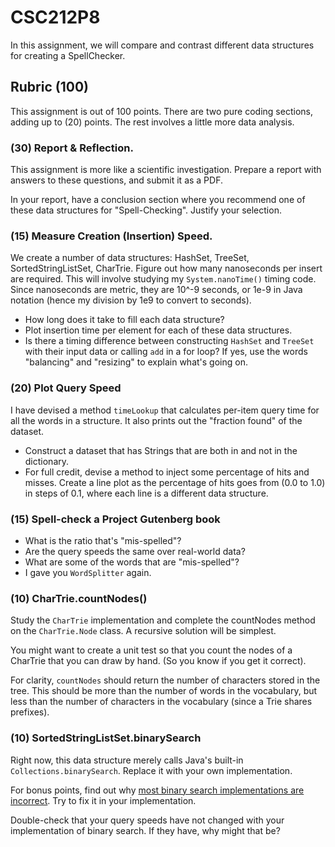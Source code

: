 # CSC212P8

In this assignment, we will compare and contrast different data structures for creating a SpellChecker.

## Rubric (100)

This assignment is out of 100 points. There are two pure coding sections, adding up to (20) points. The rest involves a little more data analysis.

### (30) Report & Reflection.

This assignment is more like a scientific investigation. Prepare a report with answers to these questions, and submit it as a PDF.

In your report, have a conclusion section where you recommend one of these data structures for "Spell-Checking". Justify your selection.

### (15) Measure Creation (Insertion) Speed.

We create a number of data structures: HashSet, TreeSet, SortedStringListSet, CharTrie. Figure out how many nanoseconds per insert are required. This will involve studying my ``System.nanoTime()`` timing code. Since nanoseconds are metric, they are 10^-9 seconds, or 1e-9 in Java notation (hence my division by 1e9 to convert to seconds).

- How long does it take to fill each data structure? 
- Plot insertion time per element for each of these data structures.
- Is there a timing difference between constructing ``HashSet`` and ``TreeSet`` with their input data or calling ``add`` in a for loop? If yes, use the words "balancing" and "resizing" to explain what's going on.


### (20) Plot Query Speed

I have devised a method ``timeLookup`` that calculates per-item query time for all the words in a structure. It also prints out the "fraction found" of the dataset. 

- Construct a dataset that has Strings that are both in and not in the dictionary.
- For full credit, devise a method to inject some percentage of hits and misses. Create a line plot as the percentage of hits goes from (0.0 to 1.0) in steps of 0.1, where each line is a different data structure.

### (15) Spell-check a Project Gutenberg book
- What is the ratio that's "mis-spelled"?
- Are the query speeds the same over real-world data?
- What are some of the words that are "mis-spelled"?
- I gave you ``WordSplitter`` again.

### (10) CharTrie.countNodes()

Study the ``CharTrie`` implementation and complete the countNodes method on the ``CharTrie.Node`` class. A recursive solution will be simplest.

You might want to create a unit test so that you count the nodes of a CharTrie that you can draw by hand. (So you know if you get it correct).

For clarity, ``countNodes`` should return the number of characters stored in the tree. This should be more than the number of words in the vocabulary, but less than the number of characters in the vocabulary (since a Trie shares prefixes).

### (10) SortedStringListSet.binarySearch

Right now, this data structure merely calls Java's built-in ``Collections.binarySearch``. Replace it with your own implementation.

For bonus points, find out why [most binary search implementations are incorrect](https://ai.googleblog.com/2006/06/extra-extra-read-all-about-it-nearly.html). Try to fix it in your implementation.

Double-check that your query speeds have not changed with your implementation of binary search. If they have, why might that be?
